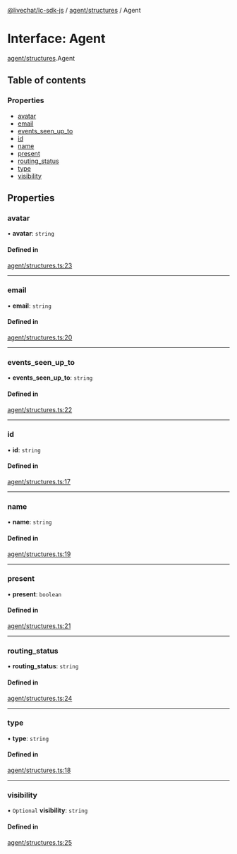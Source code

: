 [@livechat/lc-sdk-js](../README.md) / [agent/structures](../modules/agent_structures.md) / Agent

# Interface: Agent

[agent/structures](../modules/agent_structures.md).Agent

## Table of contents

### Properties

- [avatar](agent_structures.Agent.md#avatar)
- [email](agent_structures.Agent.md#email)
- [events\_seen\_up\_to](agent_structures.Agent.md#events_seen_up_to)
- [id](agent_structures.Agent.md#id)
- [name](agent_structures.Agent.md#name)
- [present](agent_structures.Agent.md#present)
- [routing\_status](agent_structures.Agent.md#routing_status)
- [type](agent_structures.Agent.md#type)
- [visibility](agent_structures.Agent.md#visibility)

## Properties

### avatar

• **avatar**: `string`

#### Defined in

[agent/structures.ts:23](https://github.com/livechat/lc-sdk-js/blob/11cc290/src/agent/structures.ts#L23)

___

### email

• **email**: `string`

#### Defined in

[agent/structures.ts:20](https://github.com/livechat/lc-sdk-js/blob/11cc290/src/agent/structures.ts#L20)

___

### events\_seen\_up\_to

• **events\_seen\_up\_to**: `string`

#### Defined in

[agent/structures.ts:22](https://github.com/livechat/lc-sdk-js/blob/11cc290/src/agent/structures.ts#L22)

___

### id

• **id**: `string`

#### Defined in

[agent/structures.ts:17](https://github.com/livechat/lc-sdk-js/blob/11cc290/src/agent/structures.ts#L17)

___

### name

• **name**: `string`

#### Defined in

[agent/structures.ts:19](https://github.com/livechat/lc-sdk-js/blob/11cc290/src/agent/structures.ts#L19)

___

### present

• **present**: `boolean`

#### Defined in

[agent/structures.ts:21](https://github.com/livechat/lc-sdk-js/blob/11cc290/src/agent/structures.ts#L21)

___

### routing\_status

• **routing\_status**: `string`

#### Defined in

[agent/structures.ts:24](https://github.com/livechat/lc-sdk-js/blob/11cc290/src/agent/structures.ts#L24)

___

### type

• **type**: `string`

#### Defined in

[agent/structures.ts:18](https://github.com/livechat/lc-sdk-js/blob/11cc290/src/agent/structures.ts#L18)

___

### visibility

• `Optional` **visibility**: `string`

#### Defined in

[agent/structures.ts:25](https://github.com/livechat/lc-sdk-js/blob/11cc290/src/agent/structures.ts#L25)
